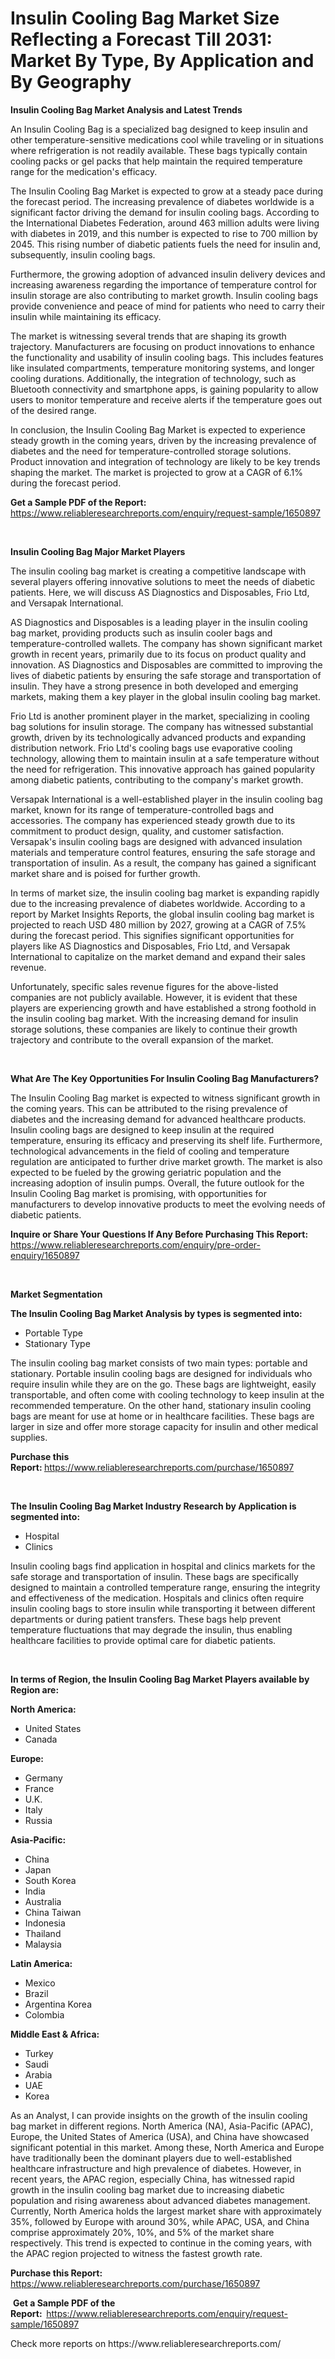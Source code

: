 <p><h1>Insulin Cooling Bag Market Size Reflecting a Forecast Till 2031: Market By Type, By Application and By Geography</h1></p><p><strong>Insulin Cooling Bag Market Analysis and Latest Trends</strong></p>
<p><p>An Insulin Cooling Bag is a specialized bag designed to keep insulin and other temperature-sensitive medications cool while traveling or in situations where refrigeration is not readily available. These bags typically contain cooling packs or gel packs that help maintain the required temperature range for the medication's efficacy.</p><p>The Insulin Cooling Bag Market is expected to grow at a steady pace during the forecast period. The increasing prevalence of diabetes worldwide is a significant factor driving the demand for insulin cooling bags. According to the International Diabetes Federation, around 463 million adults were living with diabetes in 2019, and this number is expected to rise to 700 million by 2045. This rising number of diabetic patients fuels the need for insulin and, subsequently, insulin cooling bags.</p><p>Furthermore, the growing adoption of advanced insulin delivery devices and increasing awareness regarding the importance of temperature control for insulin storage are also contributing to market growth. Insulin cooling bags provide convenience and peace of mind for patients who need to carry their insulin while maintaining its efficacy.</p><p>The market is witnessing several trends that are shaping its growth trajectory. Manufacturers are focusing on product innovations to enhance the functionality and usability of insulin cooling bags. This includes features like insulated compartments, temperature monitoring systems, and longer cooling durations. Additionally, the integration of technology, such as Bluetooth connectivity and smartphone apps, is gaining popularity to allow users to monitor temperature and receive alerts if the temperature goes out of the desired range.</p><p>In conclusion, the Insulin Cooling Bag Market is expected to experience steady growth in the coming years, driven by the increasing prevalence of diabetes and the need for temperature-controlled storage solutions. Product innovation and integration of technology are likely to be key trends shaping the market. The market is projected to grow at a CAGR of 6.1% during the forecast period.</p></p>
<p><strong>Get a Sample PDF of the Report:&nbsp;</strong> <a href="https://www.reliableresearchreports.com/enquiry/request-sample/1650897">https://www.reliableresearchreports.com/enquiry/request-sample/1650897</a></p>
<p>&nbsp;</p>
<p><strong>Insulin Cooling Bag Major Market Players</strong></p>
<p><p>The insulin cooling bag market is creating a competitive landscape with several players offering innovative solutions to meet the needs of diabetic patients. Here, we will discuss AS Diagnostics and Disposables, Frio Ltd, and Versapak International.</p><p>AS Diagnostics and Disposables is a leading player in the insulin cooling bag market, providing products such as insulin cooler bags and temperature-controlled wallets. The company has shown significant market growth in recent years, primarily due to its focus on product quality and innovation. AS Diagnostics and Disposables are committed to improving the lives of diabetic patients by ensuring the safe storage and transportation of insulin. They have a strong presence in both developed and emerging markets, making them a key player in the global insulin cooling bag market.</p><p>Frio Ltd is another prominent player in the market, specializing in cooling bag solutions for insulin storage. The company has witnessed substantial growth, driven by its technologically advanced products and expanding distribution network. Frio Ltd's cooling bags use evaporative cooling technology, allowing them to maintain insulin at a safe temperature without the need for refrigeration. This innovative approach has gained popularity among diabetic patients, contributing to the company's market growth.</p><p>Versapak International is a well-established player in the insulin cooling bag market, known for its range of temperature-controlled bags and accessories. The company has experienced steady growth due to its commitment to product design, quality, and customer satisfaction. Versapak's insulin cooling bags are designed with advanced insulation materials and temperature control features, ensuring the safe storage and transportation of insulin. As a result, the company has gained a significant market share and is poised for further growth.</p><p>In terms of market size, the insulin cooling bag market is expanding rapidly due to the increasing prevalence of diabetes worldwide. According to a report by Market Insights Reports, the global insulin cooling bag market is projected to reach USD 480 million by 2027, growing at a CAGR of 7.5% during the forecast period. This signifies significant opportunities for players like AS Diagnostics and Disposables, Frio Ltd, and Versapak International to capitalize on the market demand and expand their sales revenue.</p><p>Unfortunately, specific sales revenue figures for the above-listed companies are not publicly available. However, it is evident that these players are experiencing growth and have established a strong foothold in the insulin cooling bag market. With the increasing demand for insulin storage solutions, these companies are likely to continue their growth trajectory and contribute to the overall expansion of the market.</p></p>
<p>&nbsp;</p>
<p><strong>What Are The Key Opportunities For Insulin Cooling Bag Manufacturers?</strong></p>
<p><p>The Insulin Cooling Bag market is expected to witness significant growth in the coming years. This can be attributed to the rising prevalence of diabetes and the increasing demand for advanced healthcare products. Insulin cooling bags are designed to keep insulin at the required temperature, ensuring its efficacy and preserving its shelf life. Furthermore, technological advancements in the field of cooling and temperature regulation are anticipated to further drive market growth. The market is also expected to be fueled by the growing geriatric population and the increasing adoption of insulin pumps. Overall, the future outlook for the Insulin Cooling Bag market is promising, with opportunities for manufacturers to develop innovative products to meet the evolving needs of diabetic patients.</p></p>
<p><strong>Inquire or Share Your Questions If Any Before Purchasing This Report:</strong> <a href="https://www.reliableresearchreports.com/enquiry/pre-order-enquiry/1650897">https://www.reliableresearchreports.com/enquiry/pre-order-enquiry/1650897</a></p>
<p>&nbsp;</p>
<p><strong>Market Segmentation</strong></p>
<p><strong>The Insulin Cooling Bag Market Analysis by types is segmented into:</strong></p>
<p><ul><li>Portable Type</li><li>Stationary Type</li></ul></p>
<p><p>The insulin cooling bag market consists of two main types: portable and stationary. Portable insulin cooling bags are designed for individuals who require insulin while they are on the go. These bags are lightweight, easily transportable, and often come with cooling technology to keep insulin at the recommended temperature. On the other hand, stationary insulin cooling bags are meant for use at home or in healthcare facilities. These bags are larger in size and offer more storage capacity for insulin and other medical supplies.</p></p>
<p><strong>Purchase this Report:&nbsp;</strong><a href="https://www.reliableresearchreports.com/purchase/1650897">https://www.reliableresearchreports.com/purchase/1650897</a></p>
<p>&nbsp;</p>
<p><strong>The Insulin Cooling Bag Market Industry Research by Application is segmented into:</strong></p>
<p><ul><li>Hospital</li><li>Clinics</li></ul></p>
<p><p>Insulin cooling bags find application in hospital and clinics markets for the safe storage and transportation of insulin. These bags are specifically designed to maintain a controlled temperature range, ensuring the integrity and effectiveness of the medication. Hospitals and clinics often require insulin cooling bags to store insulin while transporting it between different departments or during patient transfers. These bags help prevent temperature fluctuations that may degrade the insulin, thus enabling healthcare facilities to provide optimal care for diabetic patients.</p></p>
<p>&nbsp;</p>
<p><strong>In terms of Region, the Insulin Cooling Bag Market Players available by Region are:</strong></p>
<p>
    <p> <strong> North America: </strong>
        <ul>
            <li>United States</li>
            <li>Canada</li>
        </ul>
        </p> 
    <p> <strong> Europe: </strong>
        <ul>
            <li>Germany</li>
            <li>France</li>
            <li>U.K.</li>
            <li>Italy</li>
            <li>Russia</li>
        </ul>
        </p> 
    <p> <strong> Asia-Pacific: </strong>
        <ul>
            <li>China</li>
            <li>Japan</li>
            <li>South Korea</li>
            <li>India</li>
            <li>Australia</li>
            <li>China Taiwan</li>
            <li>Indonesia</li>
            <li>Thailand</li>
            <li>Malaysia</li>
        </ul>
        </p> 
    <p> <strong> Latin America: </strong>
        <ul>
            <li>Mexico</li>
            <li>Brazil</li>
            <li>Argentina Korea</li>
            <li>Colombia</li>
        </ul>
        </p> 
    <p> <strong> Middle East & Africa: </strong>
        <ul>
            <li>Turkey</li>
            <li>Saudi</li>
            <li>Arabia</li>
            <li>UAE</li>
            <li>Korea</li>
        </ul>
    </p>
    </p>
<p><p>As an Analyst, I can provide insights on the growth of the insulin cooling bag market in different regions. North America (NA), Asia-Pacific (APAC), Europe, the United States of America (USA), and China have showcased significant potential in this market. Among these, North America and Europe have traditionally been the dominant players due to well-established healthcare infrastructure and high prevalence of diabetes. However, in recent years, the APAC region, especially China, has witnessed rapid growth in the insulin cooling bag market due to increasing diabetic population and rising awareness about advanced diabetes management. Currently, North America holds the largest market share with approximately 35%, followed by Europe with around 30%, while APAC, USA, and China comprise approximately 20%, 10%, and 5% of the market share respectively. This trend is expected to continue in the coming years, with the APAC region projected to witness the fastest growth rate.</p></p>
<p><strong>Purchase this Report: </strong><a href="https://www.reliableresearchreports.com/purchase/1650897">https://www.reliableresearchreports.com/purchase/1650897</a></p>
<p>&nbsp;<strong>Get a Sample PDF of the Report:&nbsp;&nbsp;</strong><a href="https://www.reliableresearchreports.com/enquiry/request-sample/1650897">https://www.reliableresearchreports.com/enquiry/request-sample/1650897</a></p>
<p><strong></strong></p>
<p>Check more reports on https://www.reliableresearchreports.com/</p>